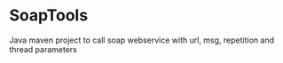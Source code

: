 # SoapTools
Java maven project to call soap webservice with url, msg, repetition and thread parameters
